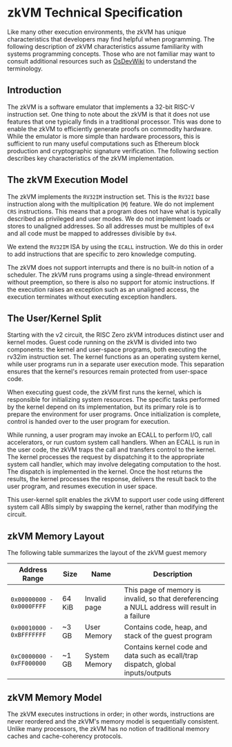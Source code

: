 # zkVM Technical Specification

Like many other execution environments, the zkVM has unique characteristics that
developers may find helpful when programming. The following description of zkVM
characteristics assume familiarity with systems programming concepts. Those who
are not familiar may want to consult additional resources such as [OsDevWiki] to
understand the terminology.

## Introduction

The zkVM is a software emulator that implements a 32-bit RISC-V instruction set.
One thing to note about the zkVM is that it does not use features that one
typically finds in a traditional processor. This was done to enable the zkVM to
efficiently generate proofs on commodity hardware. While the emulator is more
simple than hardware processors, this is sufficient to run many useful
computations such as Ethereum block production and cryptographic signature
verification. The following section describes key characteristics of the zkVM
implementation.

## The zkVM Execution Model

The zkVM implements the `RV32IM` instruction set. This is the `RV32I` base
instruction along with the multiplication (`M`) feature. We do not implement
`CRS` instructions. This means that a program does not have what is typically
described as privileged and user modes. We do not implement loads or stores to
unaligned addresses. So all addresses must be multiples of `0x4` and all code
must be mapped to addresses divisible by `0x4`.

We extend the `RV32IM` ISA by using the `ECALL` instruction. We do this in order
to add instructions that are specific to zero knowledge computing.

The zkVM does not support interrupts and there is no built-in notion of a
scheduler. The zkVM runs programs using a single-thread environment without
preemption, so there is also no support for atomic instructions. If the
execution raises an exception such as an unaligned access, the execution
terminates without executing exception handlers.

## The User/Kernel Split

Starting with the v2 circuit, the RISC Zero zkVM introduces distinct user and
kernel modes. Guest code running on the zkVM is divided into two components: the
kernel and user-space programs, both executing the rv32im instruction set. The
kernel functions as an operating system kernel, while user programs run in a
separate user execution mode. This separation ensures that the kernel's resources
remain protected from user-space code.

When executing guest code, the zkVM first runs the kernel, which is responsible
for initializing system resources. The specific tasks performed by the kernel
depend on its implementation, but its primary role is to prepare the environment
for user programs. Once initialization is complete, control is handed over to
the user program for execution.

While running, a user program may invoke an ECALL to perform I/O, call
accelerators, or run custom system call handlers. When an ECALL is run in the
user code, the zkVM traps the call and transfers control to the kernel.
The kernel processes the request by dispatching it to the appropriate system
call handler, which may involve delegating computation to the host. The dispatch
is implemented in the kernel. Once the host returns the results, the kernel
processes the response, delivers the result back to the user program, and
resumes execution in user space.

This user-kernel split enables the zkVM to support user code using different
system call ABIs simply by swapping the kernel, rather than modifying the
circuit.

## zkVM Memory Layout

The following table summarizes the layout of the zkVM guest memory

| Address Range             | Size   | Name          | Description                                                                                   |
| ------------------------- | ------ | ------------- | --------------------------------------------------------------------------------------------- |
| `0x00000000 - 0x0000FFFF` | 64 KiB | Invalid page  | This page of memory is invalid, so that dereferencing a NULL address will result in a failure |
| `0x00010000 - 0xBFFFFFFF` | ~3 GB  | User Memory   | Contains code, heap, and stack of the guest program                                           |
| `0xC0000000 - 0xFF000000` | ~1 GB  | System Memory | Contains kernel code and data such as ecall/trap dispatch, global inputs/outputs              |

## zkVM Memory Model

The zkVM executes instructions in order; in other words, instructions are never
reordered and the zkVM's memory model is sequentially consistent. Unlike many
processors, the zkVM has no notion of traditional memory caches and
cache-coherency protocols.

[OsDevWiki]: https://wiki.osdev.org/Main_Page
